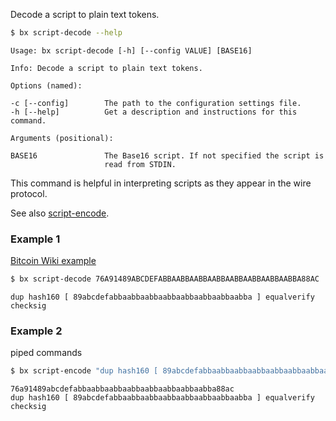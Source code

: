 Decode a script to plain text tokens.
```sh
$ bx script-decode --help
```
```
Usage: bx script-decode [-h] [--config VALUE] [BASE16]                   

Info: Decode a script to plain text tokens.                              

Options (named):

-c [--config]        The path to the configuration settings file.        
-h [--help]          Get a description and instructions for this command.

Arguments (positional):

BASE16               The Base16 script. If not specified the script is   
                     read from STDIN.
```
This command is helpful in interpreting scripts as they appear in the wire protocol.

See also [script-encode](bx-script-encode).
### Example 1
[Bitcoin Wiki example](https://en.bitcoin.it/wiki/Script#Scripts)
```sh
$ bx script-decode 76A91489ABCDEFABBAABBAABBAABBAABBAABBAABBAABBA88AC
```
```
dup hash160 [ 89abcdefabbaabbaabbaabbaabbaabbaabbaabba ] equalverify checksig
```
### Example 2
piped commands
```sh
$ bx script-encode "dup hash160 [ 89abcdefabbaabbaabbaabbaabbaabbaabbaabba ] equalverify checksig" | bx script-decode
```
```
76a91489abcdefabbaabbaabbaabbaabbaabbaabbaabba88ac
dup hash160 [ 89abcdefabbaabbaabbaabbaabbaabbaabbaabba ] equalverify checksig
```